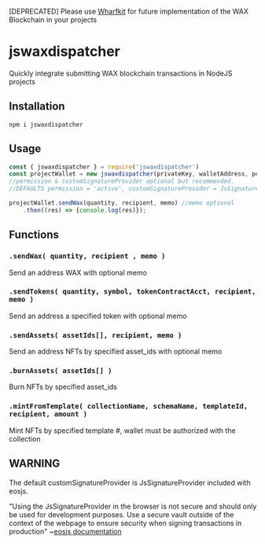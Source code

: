 [DEPRECATED] Please use [Wharfkit](https://wharfkit.com/) for future implementation of the WAX Blockchain in your projects

# jswaxdispatcher
Quickly integrate submitting WAX blockchain transactions in NodeJS projects
## Installation
`npm i jswaxdispatcher`
## Usage
```js
const { jswaxdispatcher } = require('jswaxdispatcher')
const projectWallet = new jswaxdispatcher(privateKey, walletAddress, permission, customSignatureProvider)
//permission & customSignatureProvider optional but recommended.
//DEFAULTS permission = 'active', customSignatureProvider = JsSignatureProvider from eosjs

projectWallet.sendWax(quantity, recipient, memo) //memo optional
    .then((res) => {console.log(res)});
```
## Functions
### `.sendWax( quantity, recipient , memo )`
Send an address WAX with optional memo

### `.sendTokens( quantity, symbol, tokenContractAcct, recipient, memo )`
Send an address a specified token with optional memo

### `.sendAssets( assetIds[], recipient, memo )`
Send an address NFTs by specified asset_ids with optional memo

### `.burnAssets( assetIds[] )`
Burn NFTs by specified asset_ids

### `.mintFromTemplate( collectionName, schemaName, templateId, recipient, amount )`
Mint NFTs by specified template #, wallet must be authorized with the collection
## WARNING
The default customSignatureProvider is JsSignatureProvider included with eosjs.

"Using the JsSignatureProvider in the browser is not secure and should only be used for development purposes. Use a secure vault outside of the context of the webpage to ensure security when signing transactions in production" 
~[eosjs documentation](https://github.com/EOSIO/eosjs)




